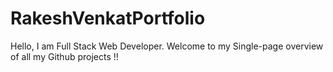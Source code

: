# RakeshVenkatPortfolio
Hello, I am Full Stack Web Developer. Welcome to my Single-page overview of all my Github projects !!
